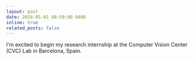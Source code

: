 ```yaml
---
layout: post
date: 2024-05-01 08:59:00-0400
inline: true
related_posts: false
---
```


I'm excited to begin my research internship at the Computer Vision Center (CVC) Lab in Barcelona, Spain.
